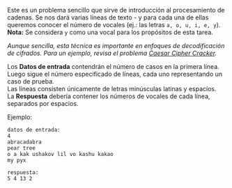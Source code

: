 Este es un problema sencillo que sirve de introducción al procesamiento de cadenas. Se nos dará varias líneas de texto - y para cada una
de ellas queremos conocer el número de vocales (ej.: las letras `a, o, u, i, e, y`). **Nota:** Se considera `y` como una vocal
para los propósitos de esta tarea.

*Aunque sencilla, esta técnica es importante en enfoques de decodificación de cifrados. Para un ejemplo, revisa el problema
[Caesar Cipher Cracker](./caesar-cipher-cracker).*

Los **Datos de entrada** contendrán el número de casos en la primera línea.  
Luego sigue el número especificado de líneas, cada uno representando un caso de prueba.  
Las líneas consisten únicamente de letras minúsculas latinas y espacios.  
La **Respuesta** debería contener los números de vocales de cada línea, separados por espacios.

Ejemplo:

    datos de entrada:
    4
    abracadabra
    pear tree
    o a kak ushakov lil vo kashu kakao
    my pyx

    respuesta:
    5 4 13 2

